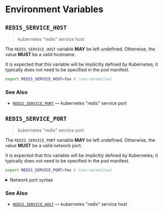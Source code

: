 # Environment Variables

## `REDIS_SERVICE_HOST`

> kubernetes "redis" service host

The `REDIS_SERVICE_HOST` variable **MAY** be left undefined. Otherwise, the
value **MUST** be a valid hostname.

It is expected that this variable will be implicitly defined by Kubernetes; it
typically does not need to be specified in the pod manifest.

```bash
export REDIS_SERVICE_HOST=foo # (non-normative)
```

### See Also

- [`REDIS_SERVICE_PORT`] — kubernetes "redis" service port

## `REDIS_SERVICE_PORT`

> kubernetes "redis" service port

The `REDIS_SERVICE_PORT` variable **MAY** be left undefined. Otherwise, the
value **MUST** be a valid network port.

It is expected that this variable will be implicitly defined by Kubernetes; it
typically does not need to be specified in the pod manifest.

```bash
export REDIS_SERVICE_PORT=foo # (non-normative)
```

<details>
<summary>Network port syntax</summary>

Ports may be specified as a numeric value no greater than `65535`.
Alternatively, a service name can be used. Service names are resolved against
the system's service database, typically located in the `/etc/service` file on
UNIX-like systems. Standard service names are published by IANA.

</details>

### See Also

- [`REDIS_SERVICE_HOST`] — kubernetes "redis" service host

<!-- references -->

[`redis_service_host`]: #REDIS_SERVICE_HOST
[`redis_service_port`]: #REDIS_SERVICE_PORT
